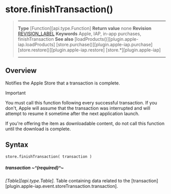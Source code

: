 
# store.finishTransaction()

> --------------------- ------------------------------------------------------------------------------------------
> __Type__              [Function][api.type.Function]
> __Return value__      none
> __Revision__          [REVISION_LABEL](REVISION_URL)
> __Keywords__          Apple, IAP, in-app purchases, finishTransaction
> __See also__          [loadProducts()][plugin.apple-iap.loadProducts]
>						[store.purchase()][plugin.apple-iap.purchase]
>						[store.restore()][plugin.apple-iap.restore]
>						[store.*][plugin.apple-iap]
> --------------------- ------------------------------------------------------------------------------------------


## Overview

Notifies the Apple Store that a transaction is complete.

<div class="guide-notebox-imp">
<div class="notebox-title-imp">Important</div>

You must call this function following every successful transaction. If you don't, Apple will assume that the transaction was interrupted and will attempt to resume it sometime after the next application launch.

If you're offering the item as downloadable content, do not call this function until the download is complete.

</div>


## Syntax

	store.finishTransaction( transaction )

##### transaction ~^(required)^~
_[Table][api.type.Table]._ Table containing data related to the [transaction][plugin.apple-iap.event.storeTransaction.transaction].
